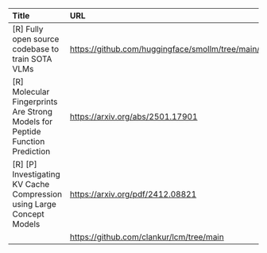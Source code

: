 | Title                                                                        | URL                                                    |   Score | Date                |
|:-----------------------------------------------------------------------------|:-------------------------------------------------------|--------:|:--------------------|
| [R] Fully open source codebase to train SOTA VLMs                            | https://github.com/huggingface/smollm/tree/main/vision |     123 | 2025-01-31 15:19:31 |
| [R] Molecular Fingerprints Are Strong Models for Peptide Function Prediction | https://arxiv.org/abs/2501.17901                       |      56 | 2025-02-01 09:37:56 |
| [R] [P] Investigating KV Cache Compression using Large Concept Models        | https://arxiv.org/pdf/2412.08821                       |      32 | 2025-02-02 16:27:42 |
|                                                                              | https://github.com/clankur/lcm/tree/main               |         |                     |
